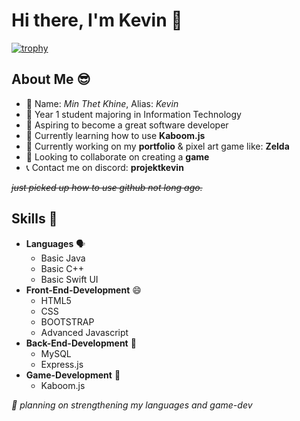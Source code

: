 # Hi there, I'm Kevin :wave:

<!--
**ProjektKevin/ProjektKevin** is a ✨ _special_ ✨ repository because its `README.md` (this file) appears on your GitHub profile.

Here are some ideas to get you started:

- 🏫 I'm currently attending Singapore Polytechnic with Information Technology major.
- 🔬 I’m currently learning advance javascript and its libraries, such as kaboom.js and express.js
- 🔭 I'm currently working on creating a zelda like game using kaboom
- 🤔 I’m looking for help with ...
- 💬 Ask me about ...
- 📫 How to reach me: ...
- 😄 Pronouns: ...
- ⚡ Fun fact: ...
-->

[![trophy](https://github-profile-trophy.vercel.app/?username=ProjektKevin)](https://github.com/ryo-ma/github-profile-trophy)

## About Me 😎
- 👀 Name: *Min Thet Khine*, Alias: *Kevin*
- 🏫 Year 1 student majoring in Information Technology
- 🔭 Aspiring to become a great software developer
- 📖 Currently learning how to use **Kaboom.js**
- 🔧 Currently working on my **portfolio** & pixel art game like: **Zelda**
- 🐺 Looking to collaborate on creating a **game**
- 📞 Contact me on discord: **projektkevin**
  
~~*just picked up how to use github not long ago.*~~

## Skills 💪
- **Languages** 🗣️
  - Basic Java
  - Basic C++
  - Basic Swift UI
- **Front-End-Development** 😄
  - HTML5
  - CSS
  - BOOTSTRAP
  - Advanced Javascript
- **Back-End-Development** 🙂
  - MySQL
  - Express.js
- **Game-Development** 👾
  - Kaboom.js
  
*📍 planning on strengthening my languages and game-dev*
